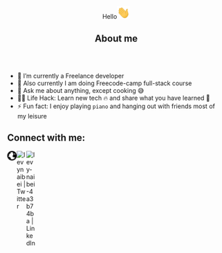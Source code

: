 <p align="center">Hello<img src="https://raw.githubusercontent.com/ABSphreak/ABSphreak/master/gifs/Hi.gif" width="30px"> </p>
<h2 align="center">About me</h2>

<!--- <img align="center" src="./banner.png" /> --->

 <br/>
 <br/>
 
- 🔭 I’m currently a Freelance developer
- 🌱 Also currently I am doing Freecode-camp full-stack course
- 💬 Ask me about anything, except cooking  :sweat_smile:
- 👨‍💻 Life Hack: Learn new tech :fire: and share what you have learned :tada:
- ⚡ Fun fact: I enjoy playing `piano` and hanging out with friends most of my leisure

## Connect with me:

[<img align="left" alt="webpage" width="22px" src="https://raw.githubusercontent.com/iconic/open-iconic/master/svg/globe.svg" />][website]
[<img align="left" alt="levynaibei | Twitter" width="22px" src="https://cdn.jsdelivr.net/npm/simple-icons@v3/icons/twitter.svg" />][twitter]
[<img align="left" alt="levy-naibei-4a3b74ba  | LinkedIn" width="22px" src="https://cdn.jsdelivr.net/npm/simple-icons@v3/icons/linkedin.svg" />][linkedin]
<br />

[website]: https://levy-naibei.netlify.app
[twitter]: https://twitter.com/levynaibei
[linkedin]: https://www.linkedin.com/in/levy-naibei-4a3b74b
